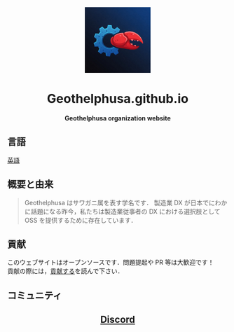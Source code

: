 <div align="center">
  <a href="https://geothelphusa.github.io/" target="_blank"><img src="https://raw.githubusercontent.com/Geothelphusa/geothelphusa.github.io/refs/heads/main/static/Geothelphusa.jpeg" width="150" /></a>

  <h1>Geothelphusa.github.io</h1>
  
  <p>
    <strong>Geothelphusa organization website</strong>
  </p>
</div>

## 言語
[英語](/README.md)

## 概要と由来
> Geothelphusa はサワガニ属を表す学名です．
製造業 DX が日本でにわかに話題になる昨今，私たちは製造業従事者の DX における選択肢として OSS を提供するために存在しています．

## 貢献
このウェブサイトはオープンソースです．問題提起や PR 等は大歓迎です！  
貢献の際には，[貢献する](/CONTRIBUTING_ja.md)を読んで下さい．

## コミュニティ
<h2 align="center">
<a href="https://t.co/3MOoY380LY"> Discord <a>
</h2>